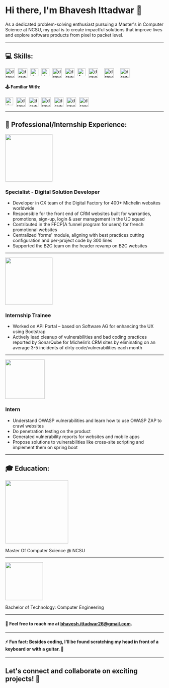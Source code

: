 # Hi there, I'm Bhavesh Ittadwar 👋

As a dedicated problem-solving enthusiast pursuing a Master's in Computer Science at NCSU, my goal is to create impactful solutions that improve lives and explore software products from pixel to packet level.
<hr>

## 💻 Skills:
<div style='display: flex;gap: 10px;'>
  <img src="https://user-images.githubusercontent.com/25181517/192158954-f88b5814-d510-4564-b285-dff7d6400dad.png" alt="drawing" width="30px"/>
  <img src="https://user-images.githubusercontent.com/25181517/183898674-75a4a1b1-f960-4ea9-abcb-637170a00a75.png" alt="drawing" width="30px"/>
  <img src="https://user-images.githubusercontent.com/25181517/117447155-6a868a00-af3d-11eb-9cfe-245df15c9f3f.png" alt="drawing" width="25px"/>
  <img src="https://upload.wikimedia.org/wikipedia/commons/a/a7/React-icon.svg" alt="drawing" width="25px"/>
  <img src="https://user-images.githubusercontent.com/25181517/192158956-48192682-23d5-4bfc-9dfb-6511ade346bc.png" alt="drawing" width="30px"/>
  <img src="https://user-images.githubusercontent.com/25181517/183898054-b3d693d4-dafb-4808-a509-bab54cf5de34.png" alt="drawing" width="30px"/>
  <img src="https://myictsolutions.nl/assets/images/png/apostrophe-logo.png" alt="Apostrophe CMS" width="25px"/>
  <img src="https://user-images.githubusercontent.com/25181517/183568594-85e280a7-0d7e-4d1a-9028-c8c2209e073c.png" alt="drawing" width="30px"/>
  <img src="https://user-images.githubusercontent.com/25181517/121401671-49102800-c959-11eb-9f6f-74d49a5e1774.png" alt="drawing" width="30px" style="margin: 0 10px;"/> 
  <img src="https://user-images.githubusercontent.com/25181517/192108372-f71d70ac-7ae6-4c0d-8395-51d8870c2ef0.png" alt="drawing" width="30px"/>
</div>

#### 🕹️ Familiar With:

<div style='display: flex;gap: 10px;'>
  <img src="https://github.com/marwin1991/profile-technology-icons/assets/136815194/e56b5093-2f58-40cc-b194-5bdde41077b5" alt="drawing" width="25px"/>
  <img src="https://user-images.githubusercontent.com/25181517/192106073-90fffafe-3562-4ff9-a37e-c77a2da0ff58.png" alt="drawing" width="30px"/>
  <img src="https://user-images.githubusercontent.com/25181517/117201156-9a724800-adec-11eb-9a9d-3cd0f67da4bc.png" alt="drawing" width="30px"/>
  <img src="https://user-images.githubusercontent.com/25181517/182884177-d48a8579-2cd0-447a-b9a6-ffc7cb02560e.png" alt="drawing" width="30px"/>
  <img src="https://user-images.githubusercontent.com/25181517/117207330-263ba280-adf4-11eb-9b97-0ac5b40bc3be.png" alt="drawing" width="30px"/>
  <img src="https://user-images.githubusercontent.com/25181517/192108376-c675d39b-90f6-4073-bde6-5a9291644657.png" alt="drawing" width="30px"/>
  <img src="https://user-images.githubusercontent.com/25181517/187955008-981340e6-b4cc-441b-80cf-7a5e94d29e7e.png" alt="drawing" width="30px"/>
</div>
<hr>

## 🏢 Professional/Internship Experience:

<img src="https://cdn.freebiesupply.com/images/large/2x/michelin-logo-png-transparent.png" width="150px">

### Specialist - Digital Solution Developer
  - Developer in CX team of the Digital Factory for 400+ Michelin websites worldwide
  - Responsible for the front end of CRM websites built for warranties, promotions, sign-up, login & user management in the UD squad
  - Contributed in the FFCP(A funnel program for users) for french promotional websites
  - Centralized 'forms' module, aligning with best practices cutting configuration and per-project code by 300 lines
  - Supported the B2C team on the header revamp on B2C websites
<hr>
<img src="https://cdn.freebiesupply.com/images/large/2x/michelin-logo-png-transparent.png" width="150px">

### Internship Trainee
  - Worked on API Portal – based on Software AG for enhancing the UX using Bootstrap
  - Actively lead cleanup of vulnerabilities and bad coding practices reported by SonarQube for Michelin’s
CRM sites by eliminating on an average 3-5 incidents of dirty code/vulnerabilities each month
<hr>
<img src="https://abb.bluecoiniot.com/img/logoblue.png" width="125px">

### Intern
  - Understand OWASP vulnerabilities and learn how to use OWASP ZAP to crawl websites
  - Do penetration testing on the product
  - Generated vulnerability reports for websites and mobile apps
  - Propose solutions to vulnerabilities like cross-site scripting and implement them on spring boot
<hr>

## 🎓 Education:
<img src="https://brand.ncsu.edu/img/downloads/logo-01.jpg" width="200px">

Master Of Computer Science @ NCSU

<hr>
<img src="https://www.vishwakarmainternational.com/images/logo/VIT-logo.png" width="120px">

Bachelor of Technology: Computer Engineering

<hr>

#### 📧 Feel free to reach me at bhavesh.ittadwar26@gmail.com.

<hr>

#### ⚡ Fun fact: Besides coding, I'll be found scratching my head in front of a keyboard or with a guitar. 🎹
<hr>

## Let's connect and collaborate on exciting projects! 🤝
